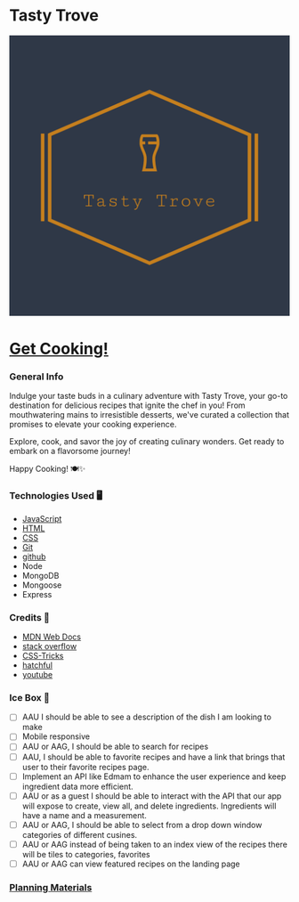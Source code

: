 # **Tasty Trove**

![alt text](/public/assets/images/logo-images/logo.png)

# **[Get Cooking!](https://tasty-trove.fly.dev/)**

### **General Info**

Indulge your taste buds in a culinary adventure with Tasty Trove, your go-to destination for delicious recipes that ignite the chef in you! From mouthwatering mains to irresistible desserts, we've curated a collection that promises to elevate your cooking experience.

Explore, cook, and savor the joy of creating culinary wonders. Get ready to embark on a flavorsome journey!

Happy Cooking! 🍽️✨

### **Technologies Used 🖥️** 

* [JavaScript](https://img.shields.io/badge/JavaScript-F7DF1E?style=for-the-badge&logo=JavaScript&logoColor=white)
* [HTML](https://img.shields.io/badge/HTML-239120?style=for-the-badge&logo=html5&logoColor=white)
* [CSS](https://img.shields.io/badge/CSS-239120?&style=for-the-badge&logo=css3&logoColor=white)
* [Git](https://img.shields.io/badge/GIT-E44C30?style=for-the-badge&logo=git&logoColor=white)
* [github](https://img.shields.io/badge/GitHub-100000?style=for-the-badge&logo=github&logoColor=white)
* Node
* MongoDB
* Mongoose
* Express

### **Credits 🙌**

* [MDN Web Docs](https://developer.mozilla.org/en-US/)
* [stack overflow](https://stackoverflow.com/)
* [CSS-Tricks](https://css-tricks.com/snippets/css/a-guide-to-flexbox/)
* [hatchful](https://www.shopify.com/tools/logo-maker)
* [youtube](https://www.youtube.com/)


### **Ice Box 🧊**

- [ ] AAU I should be able to see a description of the dish I am looking to make 
- [ ] Mobile responsive
- [ ] AAU or AAG, I should be able to search for recipes
- [ ] AAU, I should be able to favorite recipes and have a link that brings that user to their favorite recipes page.
- [ ] Implement an API like Edmam to enhance the user experience and keep ingredient data more efficient.
- [ ] AAU or as a guest I should be able to interact with the API that our app will expose to create, view all, and delete ingredients. Ingredients will have a name and a measurement.
- [ ] AAU or AAG, I should be able to select from a drop down window categories of different cusines.
- [ ] AAU or AAG instead of being taken to an index view of the recipes there will be tiles to categories, favorites
- [ ] AAU or AAG can view featured recipes on the landing page

### **[Planning Materials](https://trello.com/b/bUq5yCQM/tasty-trove)**



